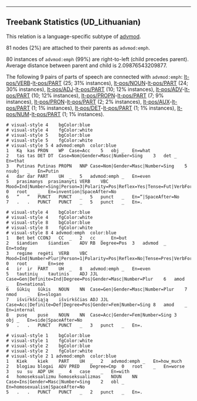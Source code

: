 

--------------------------------------------------------------------------------

## Treebank Statistics (UD_Lithuanian)

This relation is a language-specific subtype of [advmod]().

81 nodes (2%) are attached to their parents as `advmod:emph`.

80 instances of `advmod:emph` (99%) are right-to-left (child precedes parent).
Average distance between parent and child is 2.09876543209877.

The following 9 pairs of parts of speech are connected with `advmod:emph`: [lt-pos/VERB]()-[lt-pos/PART]() (25; 31% instances), [lt-pos/NOUN]()-[lt-pos/PART]() (24; 30% instances), [lt-pos/ADJ]()-[lt-pos/PART]() (10; 12% instances), [lt-pos/ADV]()-[lt-pos/PART]() (10; 12% instances), [lt-pos/PROPN]()-[lt-pos/PART]() (7; 9% instances), [lt-pos/PRON]()-[lt-pos/PART]() (2; 2% instances), [lt-pos/AUX]()-[lt-pos/PART]() (1; 1% instances), [lt-pos/DET]()-[lt-pos/PART]() (1; 1% instances), [lt-pos/NUM]()-[lt-pos/PART]() (1; 1% instances).


~~~ conllu
# visual-style 4	bgColor:blue
# visual-style 4	fgColor:white
# visual-style 5	bgColor:blue
# visual-style 5	fgColor:white
# visual-style 5 4 advmod:emph	color:blue
1	Ką	kas	PRON	WP	Case=Acc	5	obj	_	En=what
2	tas	tas	DET	DT	Case=Nom|Gender=Masc|Number=Sing	3	det	_	En=that
3	Putinas	Putinas	PROPN	NNP	Case=Nom|Gender=Masc|Number=Sing	5	nsubj	_	En=Putin
4	dar	dar	PART	UH	_	5	advmod:emph	_	En=even
5	prasimanys	prasimanyti	VERB	VBC	Mood=Ind|Number=Sing|Person=3|Polarity=Pos|Reflex=Yes|Tense=Fut|VerbForm=Fin|Voice=Act	0	root	_	En=invention|SpaceAfter=No
6	“	“	PUNCT	PUNCT	_	5	punct	_	En=“|SpaceAfter=No
7	.	.	PUNCT	PUNCT	_	5	punct	_	En=.

~~~


~~~ conllu
# visual-style 4	bgColor:blue
# visual-style 4	fgColor:white
# visual-style 8	bgColor:blue
# visual-style 8	fgColor:white
# visual-style 8 4 advmod:emph	color:blue
1	Bet	bet	CCONJ	CC	_	2	cc	_	En=but
2	šiandien	šiandien	ADV	RB	Degree=Pos	3	advmod	_	En=today
3	regime	regėti	VERB	VBC	Mood=Ind|Number=Plur|Person=1|Polarity=Pos|Reflex=No|Tense=Pres|VerbForm=Fin|Voice=Act	0	root	_	En=see
4	ir	ir	PART	UH	_	8	advmod:emph	_	En=even
5	tautinių	tautinis	ADJ	JJL	Case=Gen|Definite=Ind|Degree=Pos|Gender=Masc|Number=Plur	6	amod	_	En=national
6	šūkių	šūkis	NOUN	NN	Case=Gen|Gender=Masc|Number=Plur	7	nmod	_	En=slogan
7	išvirkščiąją	išvirkščias	ADJ	JJL	Case=Acc|Definite=Def|Degree=Pos|Gender=Fem|Number=Sing	8	amod	_	En=internal
8	pusę	pusė	NOUN	NN	Case=Acc|Gender=Fem|Number=Sing	3	obj	_	En=side|SpaceAfter=No
9	.	.	PUNCT	PUNCT	_	3	punct	_	En=.

~~~


~~~ conllu
# visual-style 1	bgColor:blue
# visual-style 1	fgColor:white
# visual-style 2	bgColor:blue
# visual-style 2	fgColor:white
# visual-style 2 1 advmod:emph	color:blue
1	Kiek	kiek	PART	UH	_	2	advmod:emph	_	En=how_much
2	blogiau	blogai	ADV	PRED	Degree=Cmp	0	root	_	En=worse
3	su	su	ADP	UH	_	4	case	_	En=with
4	homoseksualizmu	homoseksualizmas	NOUN	NN	Case=Ins|Gender=Masc|Number=Sing	2	obl	_	En=homosexualism|SpaceAfter=No
5	.	.	PUNCT	PUNCT	_	2	punct	_	En=.

~~~



